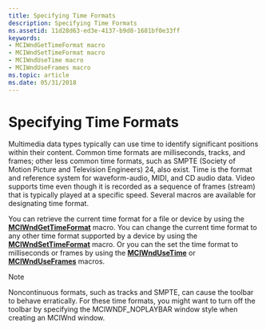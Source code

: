 ```yaml
---
title: Specifying Time Formats
description: Specifying Time Formats
ms.assetid: 11d28d63-ed3e-4137-b9d8-1681bf0e33ff
keywords:
- MCIWndGetTimeFormat macro
- MCIWndSetTimeFormat macro
- MCIWndUseTime macro
- MCIWndUseFrames macro
ms.topic: article
ms.date: 05/31/2018
---
```


# Specifying Time Formats

Multimedia data types typically can use time to identify significant positions within their content. Common time formats are milliseconds, tracks, and frames; other less common time formats, such as SMPTE (Society of Motion Picture and Television Engineers) 24, also exist. Time is the format and reference system for waveform-audio, MIDI, and CD audio data. Video supports time even though it is recorded as a sequence of frames (stream) that is typically played at a specific speed. Several macros are available for designating time format.

You can retrieve the current time format for a file or device by using the [**MCIWndGetTimeFormat**](/windows/desktop/api/Vfw/nf-vfw-mciwndgettimeformat) macro. You can change the current time format to any other time format supported by a device by using the [**MCIWndSetTimeFormat**](/windows/desktop/api/Vfw/nf-vfw-mciwndsettimeformat) macro. Or you can the set the time format to milliseconds or frames by using the [**MCIWndUseTime**](/windows/desktop/api/Vfw/nf-vfw-mciwndusetime) or [**MCIWndUseFrames**](/windows/desktop/api/Vfw/nf-vfw-mciwnduseframes) macros.

> [!Note]  
> Noncontinuous formats, such as tracks and SMPTE, can cause the toolbar to behave erratically. For these time formats, you might want to turn off the toolbar by specifying the MCIWNDF\_NOPLAYBAR window style when creating an MCIWnd window.

 

 

 




